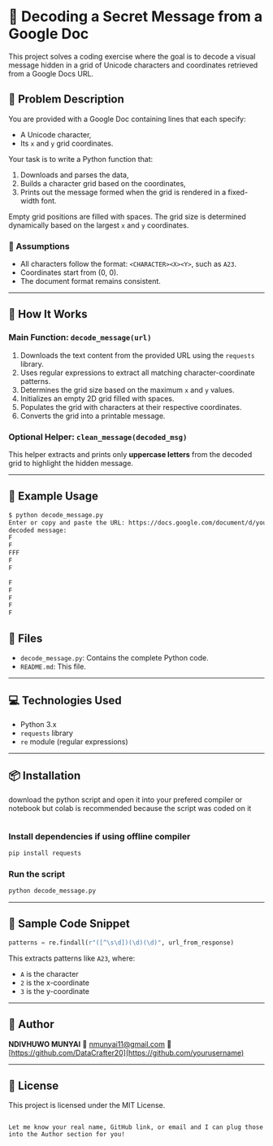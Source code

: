 # 🔐 Decoding a Secret Message from a Google Doc

This project solves a coding exercise where the goal is to decode a visual message hidden in a grid of Unicode characters and coordinates retrieved from a Google Docs URL.

## 🧩 Problem Description

You are provided with a Google Doc containing lines that each specify:
- A Unicode character,
- Its `x` and `y` grid coordinates.

Your task is to write a Python function that:
1. Downloads and parses the data,
2. Builds a character grid based on the coordinates,
3. Prints out the message formed when the grid is rendered in a fixed-width font.

Empty grid positions are filled with spaces. The grid size is determined dynamically based on the largest `x` and `y` coordinates.

### 📝 Assumptions
- All characters follow the format: `<CHARACTER><X><Y>`, such as `A23`.
- Coordinates start from (0, 0).
- The document format remains consistent.

---

## 🚀 How It Works

### Main Function: `decode_message(url)`
1. Downloads the text content from the provided URL using the `requests` library.
2. Uses regular expressions to extract all matching character-coordinate patterns.
3. Determines the grid size based on the maximum `x` and `y` values.
4. Initializes an empty 2D grid filled with spaces.
5. Populates the grid with characters at their respective coordinates.
6. Converts the grid into a printable message.

### Optional Helper: `clean_message(decoded_msg)`
This helper extracts and prints only **uppercase letters** from the decoded grid to highlight the hidden message.

---

## 🧪 Example Usage

```bash
$ python decode_message.py
Enter or copy and paste the URL: https://docs.google.com/document/d/your-example-id
decoded message:
F    
F    
FFF  
F    
F    

F
F
F
F
F
````

## 📂 Files

- `decode_message.py`: Contains the complete Python code.
- `README.md`: This file.

---

## 💻 Technologies Used

- Python 3.x
- `requests` library
- `re` module (regular expressions)

---

## 📦 Installation

download the python script and open it into your prefered compiler or notebook but colab is recommended because the script was coded on it

```bash


````

### Install dependencies if using offline compiler

```bash
pip install requests
```

### Run the script

```bash
python decode_message.py
```

---

## 🔧 Sample Code Snippet

```python
patterns = re.findall(r"([^\s\d])(\d)(\d)", url_from_response)
```

This extracts patterns like `A23`, where:

* `A` is the character
* `2` is the x-coordinate
* `3` is the y-coordinate

---

## 👤 Author

**NDIVHUWO MUNYAI**
📧 [nmunyai11@gmail.com](mailto:your.email@example.com)
🔗 [https://github.com/DataCrafter20](https://github.com/yourusername)

---

## 📄 License

This project is licensed under the MIT License.

```

Let me know your real name, GitHub link, or email and I can plug those into the Author section for you!
```

```bash
